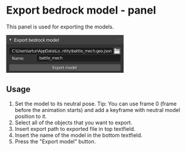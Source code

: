 # Export bedrock model - panel

This panel is used for exporting the models.

![](../../img/export_model_panel.png)

## Usage
1. Set the model to its neutral pose. Tip: You can use frame 0 (frame before
the animation starts) and add a keyframe with neutral model position to it.
2. Select all of the objects that you want to export.
3. Insert export path to exported file in top textfield.
4. Insert the name of the model in the bottom textfield.
5. Press the "Export model" button.
